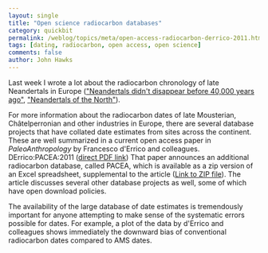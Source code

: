 ```yaml
---
layout: single 
title: "Open science radiocarbon databases" 
category: quickbit
permalink: /weblog/topics/meta/open-access-radiocarbon-derrico-2011.html
tags: [dating, radiocarbon, open access, open science] 
comments: false 
author: John Hawks 
---
```


Last week I wrote a lot about the radiocarbon chronology of late Neandertals in Europe (<a href="http://johnhawks.net/weblog/reviews/neandertals/late/mezmaiskaya-dating-2011.html">"Neandertals didn't disappear before 40,000 years ago"</a>, <a href="http://johnhawks.net/weblog/reviews/neandertals/late/neandertals-arctic-byzovaya-slimak-2011.html">"Neandertals of the North"</a>). 

For more information about the radiocarbon dates of late Mousterian, Ch&acirc;telperronian and other industries in Europe, there are several database projects that have collated date estimates from sites across the continent. These are well summarized in a current open access paper in <i>PaleoAnthropology</i> by Francesco d'Errico and colleagues. <bib>DErrico:PACEA:2011</bib> (<a href="http://www.paleoanthro.org/journal/content/PA20110001.pdf">direct PDF link</a>) That paper announces an additional radiocarbon database, called PACEA, which is available as a zip version of an Excel spreadsheet, supplemental to the article (<a href="http://www.paleoanthro.org/journal/content/PA20110001_S01.zip">Link to ZIP file</a>). The article discusses several other database projects as well, some of which have open download policies. 

The availability of the large database of date estimates is tremendously important for anyone attempting to make sense of the systematic errors possible for dates. For example, a plot of the data by d'Errico and colleagues shows immediately the downward bias of conventional radiocarbon dates compared to AMS dates. 

